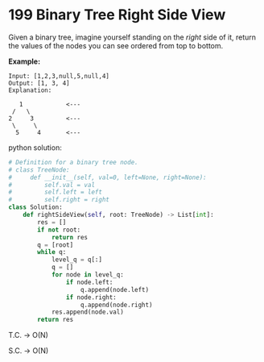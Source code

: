 # 199 Binary Tree Right Side View

Given a binary tree, imagine yourself standing on the *right* side of it, return the values of the nodes you can see ordered from top to bottom.

**Example:**

```
Input: [1,2,3,null,5,null,4]
Output: [1, 3, 4]
Explanation:

   1            <---
 /   \
2     3         <---
 \     \
  5     4       <---

```

python solution:

```python
# Definition for a binary tree node.
# class TreeNode:
#     def __init__(self, val=0, left=None, right=None):
#         self.val = val
#         self.left = left
#         self.right = right
class Solution:
    def rightSideView(self, root: TreeNode) -> List[int]:
        res = []
        if not root:
            return res
        q = [root]
        while q:
            level_q = q[:]
            q = []
            for node in level_q:
                if node.left:
                    q.append(node.left)
                if node.right:
                    q.append(node.right)
            res.append(node.val)
        return res
```

T.C. → O(N)

S.C. → O(N)